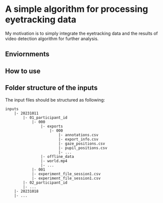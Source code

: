 # A simple algorithm for processing eyetracking data
My motivation is to simply integrate the eyetracking data and the results of video detection algorithm for further analysis. 

## Enviornments 

## How to use 

## Folder structure of the inputs
The input files should be structured as following:

```
inputs 
    |- 20231011
        |- 01_participant_id
            |- 000
                |- exports
                    |- 000
                        |- annotations.csv
                        |- export_info.csv
                        |- gaze_positions.csv
                        |- pupil_positions.csv
                        |- ...
                |- offline_data
                |- world.mp4
                |- ...
            |- 001
            |- experiment_file_session1.csv
            |- experiment_file_session1.csv
        |- 02_participant_id
        |- ...
    |- 20231018
    |- ...
```
